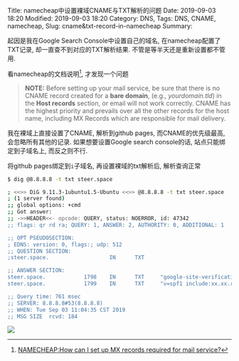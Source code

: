 Title: namecheap中设置裸域CNAME与TXT解析的问题 
Date: 2019-09-03 18:20
Modified: 2019-09-03 18:20
Category: DNS,
Tags: DNS, CNAME, namecheap, 
Slug: cname&txt-record-in-namecheap
Summary: 

起因是我在Google Search Console中设置自己的域名, 在namecheap配置了TXT记录, 却一直查不到对应的TXT解析结果. 不管是等半天还是重新设置都不管用. 

看namecheap的文档说明[^1], 才发现一个问题
>  **NOTE:** Before setting up your mail service, be sure that there is no CNAME record created for a **bare domain**, (e.g., *yourdomain.tld*) in the **Host records** section, or email will not work correctly. CNAME has the highest priority and prevails over all the other records for the host name, including MX Records which are responsible for mail delivery.



我在裸域上直接设置了CNAME, 解析到github pages, 而CNAME的优先级最高, 会忽略所有其他的记录. 如果想要设置Google search console的话, 站点只能绑定到子域名上, 而反之则不行.

将github pages绑定到`i`子域名, 再设置裸域的txt解析后, 解析查询正常
```bash
$ dig @8.8.8.8 -t txt steer.space

; <<>> DiG 9.11.3-1ubuntu1.5-Ubuntu <<>> @8.8.8.8 -t txt steer.space
; (1 server found)
;; global options: +cmd
;; Got answer:
;; ->>HEADER<<- opcode: QUERY, status: NOERROR, id: 47342
;; flags: qr rd ra; QUERY: 1, ANSWER: 2, AUTHORITY: 0, ADDITIONAL: 1

;; OPT PSEUDOSECTION:
; EDNS: version: 0, flags:; udp: 512
;; QUESTION SECTION:
;steer.space.                   IN      TXT

;; ANSWER SECTION:
steer.space.            1798    IN      TXT     "google-site-verification=aaaaaaaaa=============xxxxxxxU"
steer.space.            1799    IN      TXT     "v=spf1 include:xx.xx.registrar-servers.com ~all"

;; Query time: 761 msec
;; SERVER: 8.8.8.8#53(8.8.8.8)
;; WHEN: Tue Sep 03 11:04:35 CST 2019
;; MSG SIZE  rcvd: 184
```

<img src="http://ww1.sinaimg.cn/large/dd456925ly1g6m5d63awhj20mb09x74z.jpg" style="max-width: 80%">



[^1]: [NAMECHEAP:How can I set up MX records required for mail service?](https://www.namecheap.com/support/knowledgebase/article.aspx/322/2237/how-can-i-set-up-mx-records-required-for-mail-service)